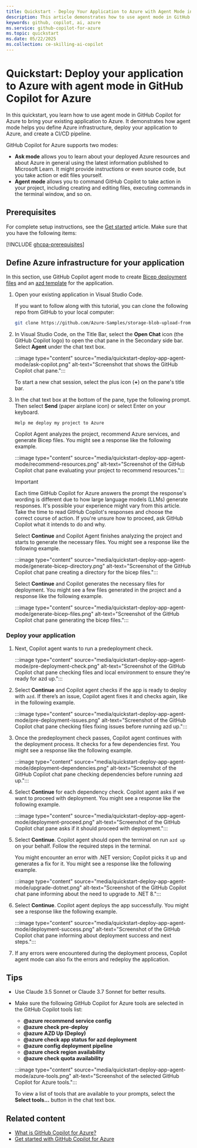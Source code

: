 ```yaml
---
title: Quickstart - Deploy Your Application to Azure with Agent Mode in GitHub Copilot for Azure
description: This article demonstrates how to use agent mode in GitHub Copilot for the Azure to deploy an application to Azure.
keywords: github, copilot, ai, azure
ms.service: github-copilot-for-azure
ms.topic: quickstart
ms.date: 05/22/2025
ms.collection: ce-skilling-ai-copilot
---
```


# Quickstart: Deploy your application to Azure with agent mode in GitHub Copilot for Azure

In this quickstart, you learn how to use agent mode in GitHub Copilot for Azure to bring your existing application to Azure. It demonstrates how agent mode helps you define Azure infrastructure, deploy your application to Azure, and create a CI/CD pipeline.

GitHub Copilot for Azure supports two modes:

- **Ask mode** allows you to learn about your deployed Azure resources and about Azure in general using the latest information published to Microsoft Learn. It might provide instructions or even source code, but you take action or edit files yourself.
- **Agent mode** allows you to command GitHub Copilot to take action in your project, including creating and editing files, executing commands in the terminal window, and so on.

## Prerequisites

For complete setup instructions, see the [Get started](get-started.md) article. Make sure that you have the following items:

[!INCLUDE [ghcpa-prerequisites](includes/prerequisites.md)]

## Define Azure infrastructure for your application

In this section, use GitHub Copilot agent mode to create [Bicep deployment files](/azure/azure-resource-manager/bicep/overview) and an [azd template](../azure-developer-cli/overview.md) for the application.

1. Open your existing application in Visual Studio Code.

   If you want to follow along with this tutorial, you can clone the following repo from GitHub to your local computer:

   ```bash
   git clone https://github.com/Azure-Samples/storage-blob-upload-from-webapp.git
   ```
   
1. In Visual Studio Code, on the Title Bar, select the **Open Chat** icon (the GitHub Copilot logo) to open the chat pane in the Secondary side bar. Select **Agent** under the chat text box.

   :::image type="content" source="media/quickstart-deploy-app-agent-mode/ask-copilot.png" alt-text="Screenshot that shows the GitHub Copilot chat pane.":::

   To start a new chat session, select the plus icon (**+**) on the pane's title bar.

1. In the chat text box at the bottom of the pane, type the following prompt. Then select **Send** (paper airplane icon) or select Enter on your keyboard.

   ```prompt
   Help me deploy my project to Azure
   ```

   Copilot Agent analyzes the project, recommend Azure services, and generate Bicep files. You might see a response like the following example. 

   :::image type="content" source="media/quickstart-deploy-app-agent-mode/recommend-resources.png" alt-text="Screenshot of the GitHub Copilot chat pane evaluating your project to recommend resources.":::

   > [!IMPORTANT]
   > Each time GitHub Copilot for Azure answers the prompt the response's wording is different due to how large language models (LLMs) generate responses. It's possible your experience might vary from this article. Take the time to read GitHub Copilot's responses and choose the correct course of action. If you're unsure how to proceed, ask GitHub Copilot what it intends to do and why.

   Select **Continue** and Copilot Agent finishes analyzing the project and starts to generate the necessary files. You might see a response like the following example. 

   :::image type="content" source="media/quickstart-deploy-app-agent-mode/generate-bicep-directory.png" alt-text="Screenshot of the GitHub Copilot chat pane creating a directory for the bicep files.":::


   Select **Continue** and Copilot generates the necessary files for deployment. You might see a few files generated in the project and a response like the following example. 

   :::image type="content" source="media/quickstart-deploy-app-agent-mode/generate-bicep-files.png" alt-text="Screenshot of the GitHub Copilot chat pane generating the bicep files.":::

### Deploy your application

1. Next, Copilot agent wants to run a predeployment check.

   :::image type="content" source="media/quickstart-deploy-app-agent-mode/pre-deployment-check.png" alt-text="Screenshot of the GitHub Copilot chat pane checking files and local environment to ensure they're ready for azd up.":::


1. Select **Continue** and Copilot agent checks if the app is ready to deploy with `azd`. If there’s an issue, Copilot agent fixes it and checks again, like in the following example. 

   :::image type="content" source="media/quickstart-deploy-app-agent-mode/pre-deployment-issues.png" alt-text="Screenshot of the GitHub Copilot chat pane checking files fixing issues before running azd up.":::

1. Once the predeployment check passes, Copilot agent continues with the deployment process. It checks for a few dependencies first. You might see a response like the following example. 

   :::image type="content" source="media/quickstart-deploy-app-agent-mode/deployment-dependencies.png" alt-text="Screenshot of the GitHub Copilot chat pane checking dependencies before running azd up.":::


1. Select **Continue** for each dependency check. Copilot agent asks if we want to proceed with deployment. You might see a response like the following example. 
 
   :::image type="content" source="media/quickstart-deploy-app-agent-mode/deployment-proceed.png" alt-text="Screenshot of the GitHub Copilot chat pane asks if it should proceed with deployment.":::


1. Select **Continue**. Copilot agent should open the terminal on run `azd up` on your behalf. Follow the required steps in the terminal. 

   You might encounter an error with .NET version; Copilot picks it up and generates a fix for it. You might see a response like the following example. 

   :::image type="content" source="media/quickstart-deploy-app-agent-mode/upgrade-dotnet.png" alt-text="Screenshot of the GitHub Copilot chat pane informing about the need to upgrade to .NET 8.":::
   

1. Select **Continue**. Copilot agent deploys the app successfully. You might see a response like the following example. 

   :::image type="content" source="media/quickstart-deploy-app-agent-mode/deployment-success.png" alt-text="Screenshot of the GitHub Copilot chat pane informing about deployment success and next steps.":::


1. If any errors were encountered during the deployment process, Copilot agent mode can also fix the errors and redeploy the application.

## Tips

- Use Claude 3.5 Sonnet or Claude 3.7 Sonnet for better results.
- Make sure the following GitHub Copilot for Azure tools are selected in the GitHub Copilot tools list:
  - **@azure recommend service config**
  - **@azure check pre-deploy**
  - **@azure AZD Up (Deploy)**
  - **@azure check app status for azd deployment**
  - **@azure config deployment pipeline**
  - **@azure check region availability**
  - **@azure check quota availability**

   :::image type="content" source="media/quickstart-deploy-app-agent-mode/azure-tools.png" alt-text="Screenshot of the selected GitHub Copilot for Azure tools.":::

   To view a list of tools that are available to your prompts, select the **Select tools...** button in the chat text box.

## Related content

- [What is GitHub Copilot for Azure?](introduction.md)
- [Get started with GitHub Copilot for Azure](get-started.md)
